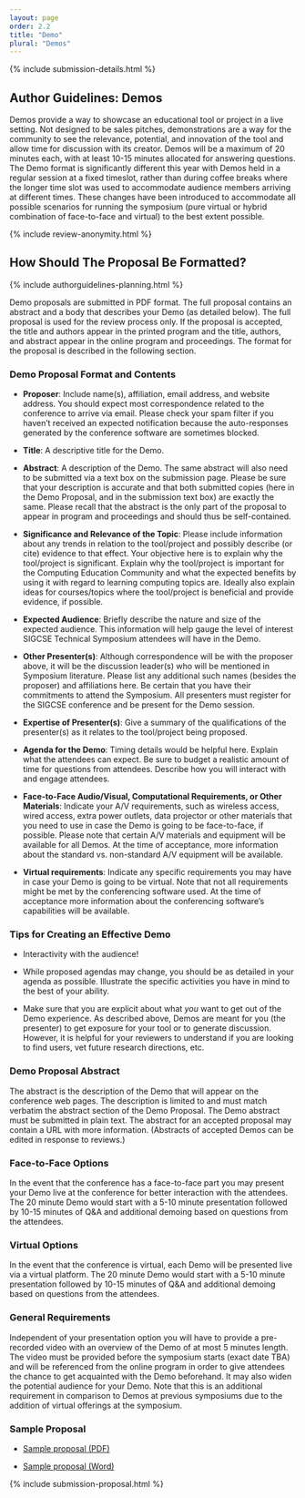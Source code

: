 ```yaml
---
layout: page
order: 2.2
title: "Demo"
plural: "Demos"
---
```


{% include submission-details.html %}

## Author Guidelines: Demos

Demos provide a way to showcase an educational tool or project in a live setting. Not designed to be sales pitches, demonstrations are a way for the community to see the relevance, potential, and innovation of the tool and allow time for discussion with its creator. Demos will be a maximum of 20 minutes each, with at least 10-15 minutes allocated for answering questions. The Demo format is significantly different this year with Demos held in a regular session at a fixed timeslot, rather than during coffee breaks where the longer time slot was used to accommodate audience members arriving at different times. These changes have been introduced to accommodate all possible scenarios for running the symposium (pure virtual or hybrid combination of face-to-face and virtual)  to the best extent possible.

{% include review-anonymity.html %}

## How Should The Proposal Be Formatted?
{% include authorguidelines-planning.html %}

Demo proposals are submitted in PDF format. The full proposal contains an abstract and a body that describes your Demo (as detailed below). The full proposal is used for the review process only. If the proposal is accepted, the title and authors appear in the printed program and the title, authors, and abstract appear in the online program and proceedings. The format for the proposal is described in the following section.

### Demo Proposal Format and Contents

* **Proposer**: Include name(s), affiliation, email address, and website address. You should expect most correspondence related to the conference to arrive via email. Please check your spam filter if you haven’t received an expected notification because the auto-responses generated by the conference software are sometimes blocked.

* **Title**: A descriptive title for the Demo.

* **Abstract**: A description of the Demo. The same abstract will also need to be submitted via a text box on the submission page. Please be sure that your description is accurate and that both submitted copies (here in the Demo Proposal, and in the submission text box) are exactly the same. Please recall that the abstract is the only part of the proposal to appear in program and proceedings and should thus be self-contained.

* **Significance and Relevance of the Topic**: Please include information about any trends in relation to the tool/project and possibly describe (or cite) evidence to that effect. Your objective here is to explain why the tool/project is significant. Explain why the tool/project is important for the Computing Education Community and what the expected benefits by using it with regard to learning computing topics  are. Ideally also explain ideas for courses/topics where the tool/project is beneficial and provide evidence, if possible.

* **Expected Audience**: Briefly describe the nature and size of the expected audience. This information will help gauge the level of interest SIGCSE Technical Symposium attendees will have in the Demo.

* **Other Presenter(s)**: Although correspondence will be with the proposer above, it will be the discussion leader(s) who will be mentioned in Symposium literature. Please list any additional such names (besides the proposer) and affiliations here. Be certain that you have their commitments to attend the Symposium. All presenters must register for the SIGCSE conference and be present for the Demo session.

* **Expertise of Presenter(s)**: Give a summary of the qualifications of the presenter(s) as it relates to the tool/project being proposed.

* **Agenda for the Demo**: Timing details would be helpful here. Explain what the attendees can expect. Be sure to budget a realistic amount of time for questions from attendees. Describe how you will interact with and engage attendees.

* **Face-to-Face Audio/Visual, Computational Requirements, or Other Materials**: Indicate your A/V requirements, such as wireless access, wired access, extra power outlets, data projector or other materials that you need to use in case the Demo is going to be face-to-face, if possible. Please note that certain A/V materials and equipment will be available for all Demos. At the time of acceptance, more information about the standard vs. non-standard A/V equipment will be available.

* **Virtual requirements**: Indicate any specific requirements you may have in case your Demo is going to be virtual. Note that not all requirements might be met by the conferencing software used. At the time of acceptance more information about the conferencing software’s capabilities will be available.

### Tips for Creating an Effective Demo

* Interactivity with the audience!

* While proposed agendas may change, you should be as detailed in your agenda as possible.  Illustrate the specific activities you have in mind to the best of your ability.

* Make sure that you are explicit about what *you* want to get out of the Demo experience.  As described above, Demos are meant for you (the presenter) to get exposure for your tool or to generate discussion.  However, it is helpful for your reviewers to understand if you are looking to find users, vet future research directions, etc.

### Demo Proposal Abstract

The abstract is the description of the Demo that will appear on the conference web pages. The description is limited to and must match verbatim the abstract section of the Demo Proposal. The Demo abstract must be submitted in plain text. The abstract for an accepted proposal may contain a URL with more information. (Abstracts of accepted Demos can be edited in response to reviews.)

### Face-to-Face Options

In the event that the conference has a face-to-face part you may present your Demo live at the conference for better interaction with the attendees. The 20 minute Demo would start with a 5-10 minute presentation followed by 10-15 minutes of Q&A and additional demoing based on questions from the attendees.

### Virtual Options

In the event that the conference is virtual, each Demo will be presented live via a virtual platform.  The 20 minute Demo would start with a 5-10 minute presentation followed by 10-15 minutes of Q&A and additional demoing based on questions from the attendees.

### General Requirements

Independent of your presentation option you will have to provide a pre-recorded video with an overview of the Demo of at most 5 minutes length. The video must be provided before the symposium starts (exact date TBA) and will be referenced from the online program in order to give attendees the chance to get acquainted with the Demo beforehand. It may also widen the potential audience for your Demo. Note that this is an additional requirement in comparison to Demos at previous symposiums due to the addition of virtual offerings at the symposium.


### Sample Proposal

* [Sample proposal (PDF)](/docs/sigcse-sample-demo.pdf)

* [Sample proposal (Word)](/docs/sigcse-sample-demo.docx)

{% include submission-proposal.html %}
